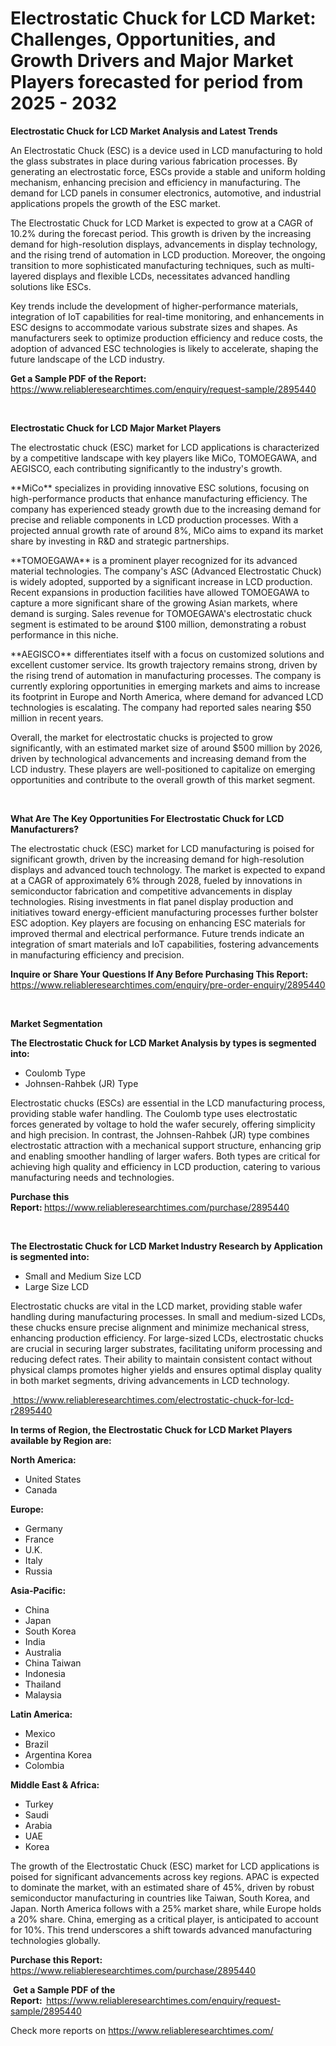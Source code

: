 <p><h1>Electrostatic Chuck for LCD Market: Challenges, Opportunities, and Growth Drivers and Major Market Players forecasted for period from 2025 - 2032</h1></p><p><strong>Electrostatic Chuck for LCD Market Analysis and Latest Trends</strong></p>
<p><p>An Electrostatic Chuck (ESC) is a device used in LCD manufacturing to hold the glass substrates in place during various fabrication processes. By generating an electrostatic force, ESCs provide a stable and uniform holding mechanism, enhancing precision and efficiency in manufacturing. The demand for LCD panels in consumer electronics, automotive, and industrial applications propels the growth of the ESC market.</p><p>The Electrostatic Chuck for LCD Market is expected to grow at a CAGR of 10.2% during the forecast period. This growth is driven by the increasing demand for high-resolution displays, advancements in display technology, and the rising trend of automation in LCD production. Moreover, the ongoing transition to more sophisticated manufacturing techniques, such as multi-layered displays and flexible LCDs, necessitates advanced handling solutions like ESCs.</p><p>Key trends include the development of higher-performance materials, integration of IoT capabilities for real-time monitoring, and enhancements in ESC designs to accommodate various substrate sizes and shapes. As manufacturers seek to optimize production efficiency and reduce costs, the adoption of advanced ESC technologies is likely to accelerate, shaping the future landscape of the LCD industry.</p></p>
<p><strong>Get a Sample PDF of the Report:&nbsp;</strong> <a href="https://www.reliableresearchtimes.com/enquiry/request-sample/2895440?utm_campaign=2643&utm_medium=2&utm_source=Github&utm_content=ia&utm_term=15032025&utm_id=electrostatic-chuck-for-lcd">https://www.reliableresearchtimes.com/enquiry/request-sample/2895440</a></p>
<p>&nbsp;</p>
<p><strong>Electrostatic Chuck for LCD Major Market Players</strong></p>
<p><p>The electrostatic chuck (ESC) market for LCD applications is characterized by a competitive landscape with key players like MiCo, TOMOEGAWA, and AEGISCO, each contributing significantly to the industry's growth.</p><p>**MiCo** specializes in providing innovative ESC solutions, focusing on high-performance products that enhance manufacturing efficiency. The company has experienced steady growth due to the increasing demand for precise and reliable components in LCD production processes. With a projected annual growth rate of around 8%, MiCo aims to expand its market share by investing in R&D and strategic partnerships.</p><p>**TOMOEGAWA** is a prominent player recognized for its advanced material technologies. The company's ASC (Advanced Electrostatic Chuck) is widely adopted, supported by a significant increase in LCD production. Recent expansions in production facilities have allowed TOMOEGAWA to capture a more significant share of the growing Asian markets, where demand is surging. Sales revenue for TOMOEGAWA's electrostatic chuck segment is estimated to be around $100 million, demonstrating a robust performance in this niche.</p><p>**AEGISCO** differentiates itself with a focus on customized solutions and excellent customer service. Its growth trajectory remains strong, driven by the rising trend of automation in manufacturing processes. The company is currently exploring opportunities in emerging markets and aims to increase its footprint in Europe and North America, where demand for advanced LCD technologies is escalating. The company had reported sales nearing $50 million in recent years.</p><p>Overall, the market for electrostatic chucks is projected to grow significantly, with an estimated market size of around $500 million by 2026, driven by technological advancements and increasing demand from the LCD industry. These players are well-positioned to capitalize on emerging opportunities and contribute to the overall growth of this market segment.</p></p>
<p>&nbsp;</p>
<p><strong>What Are The Key Opportunities For Electrostatic Chuck for LCD Manufacturers?</strong></p>
<p><p>The electrostatic chuck (ESC) market for LCD manufacturing is poised for significant growth, driven by the increasing demand for high-resolution displays and advanced touch technology. The market is expected to expand at a CAGR of approximately 6% through 2028, fueled by innovations in semiconductor fabrication and competitive advancements in display technologies. Rising investments in flat panel display production and initiatives toward energy-efficient manufacturing processes further bolster ESC adoption. Key players are focusing on enhancing ESC materials for improved thermal and electrical performance. Future trends indicate an integration of smart materials and IoT capabilities, fostering advancements in manufacturing efficiency and precision.</p></p>
<p><strong>Inquire or Share Your Questions If Any Before Purchasing This Report:</strong> <a href="https://www.reliableresearchtimes.com/enquiry/pre-order-enquiry/2895440?utm_campaign=2643&utm_medium=2&utm_source=Github&utm_content=ia&utm_term=15032025&utm_id=electrostatic-chuck-for-lcd">https://www.reliableresearchtimes.com/enquiry/pre-order-enquiry/2895440</a></p>
<p>&nbsp;</p>
<p><strong>Market Segmentation</strong></p>
<p><strong>The Electrostatic Chuck for LCD Market Analysis by types is segmented into:</strong></p>
<p><ul><li>Coulomb Type</li><li>Johnsen-Rahbek (JR) Type</li></ul></p>
<p><p>Electrostatic chucks (ESCs) are essential in the LCD manufacturing process, providing stable wafer handling. The Coulomb type uses electrostatic forces generated by voltage to hold the wafer securely, offering simplicity and high precision. In contrast, the Johnsen-Rahbek (JR) type combines electrostatic attraction with a mechanical support structure, enhancing grip and enabling smoother handling of larger wafers. Both types are critical for achieving high quality and efficiency in LCD production, catering to various manufacturing needs and technologies.</p></p>
<p><strong>Purchase this Report:&nbsp;</strong><a href="https://www.reliableresearchtimes.com/purchase/2895440?utm_campaign=2643&utm_medium=2&utm_source=Github&utm_content=ia&utm_term=15032025&utm_id=electrostatic-chuck-for-lcd">https://www.reliableresearchtimes.com/purchase/2895440</a></p>
<p>&nbsp;</p>
<p><strong>The Electrostatic Chuck for LCD Market Industry Research by Application is segmented into:</strong></p>
<p><ul><li>Small and Medium Size LCD</li><li>Large Size LCD</li></ul></p>
<p><p>Electrostatic chucks are vital in the LCD market, providing stable wafer handling during manufacturing processes. In small and medium-sized LCDs, these chucks ensure precise alignment and minimize mechanical stress, enhancing production efficiency. For large-sized LCDs, electrostatic chucks are crucial in securing larger substrates, facilitating uniform processing and reducing defect rates. Their ability to maintain consistent contact without physical clamps promotes higher yields and ensures optimal display quality in both market segments, driving advancements in LCD technology.</p></p>
<p><a href="https://www.reliableresearchtimes.com/electrostatic-chuck-for-lcd-r2895440?utm_campaign=2643&utm_medium=2&utm_source=Github&utm_content=ia&utm_term=15032025&utm_id=electrostatic-chuck-for-lcd">&nbsp;https://www.reliableresearchtimes.com/electrostatic-chuck-for-lcd-r2895440</a></p>
<p><strong>In terms of Region, the Electrostatic Chuck for LCD Market Players available by Region are:</strong></p>
<p>
    <p> <strong> North America: </strong>
        <ul>
            <li>United States</li>
            <li>Canada</li>
        </ul>
        </p> 
    <p> <strong> Europe: </strong>
        <ul>
            <li>Germany</li>
            <li>France</li>
            <li>U.K.</li>
            <li>Italy</li>
            <li>Russia</li>
        </ul>
        </p> 
    <p> <strong> Asia-Pacific: </strong>
        <ul>
            <li>China</li>
            <li>Japan</li>
            <li>South Korea</li>
            <li>India</li>
            <li>Australia</li>
            <li>China Taiwan</li>
            <li>Indonesia</li>
            <li>Thailand</li>
            <li>Malaysia</li>
        </ul>
        </p> 
    <p> <strong> Latin America: </strong>
        <ul>
            <li>Mexico</li>
            <li>Brazil</li>
            <li>Argentina Korea</li>
            <li>Colombia</li>
        </ul>
        </p> 
    <p> <strong> Middle East & Africa: </strong>
        <ul>
            <li>Turkey</li>
            <li>Saudi</li>
            <li>Arabia</li>
            <li>UAE</li>
            <li>Korea</li>
        </ul>
    </p>
    </p>
<p><p>The growth of the Electrostatic Chuck (ESC) market for LCD applications is poised for significant advancements across key regions. APAC is expected to dominate the market, with an estimated share of 45%, driven by robust semiconductor manufacturing in countries like Taiwan, South Korea, and Japan. North America follows with a 25% market share, while Europe holds a 20% share. China, emerging as a critical player, is anticipated to account for 10%. This trend underscores a shift towards advanced manufacturing technologies globally.</p></p>
<p><strong>Purchase this Report: </strong><a href="https://www.reliableresearchtimes.com/purchase/2895440?utm_campaign=2643&utm_medium=2&utm_source=Github&utm_content=ia&utm_term=15032025&utm_id=electrostatic-chuck-for-lcd">https://www.reliableresearchtimes.com/purchase/2895440</a></p>
<p>&nbsp;<strong>Get a Sample PDF of the Report:&nbsp;&nbsp;</strong><a href="https://www.reliableresearchtimes.com/enquiry/request-sample/2895440?utm_campaign=2643&utm_medium=2&utm_source=Github&utm_content=ia&utm_term=15032025&utm_id=electrostatic-chuck-for-lcd">https://www.reliableresearchtimes.com/enquiry/request-sample/2895440</a></p>
<p><strong></strong></p>
<p>Check more reports on <a href="https://www.reliableresearchtimes.com/?utm_campaign=2643&utm_medium=2&utm_source=Github&utm_content=ia&utm_term=15032025&utm_id=electrostatic-chuck-for-lcd">https://www.reliableresearchtimes.com/</a></p>